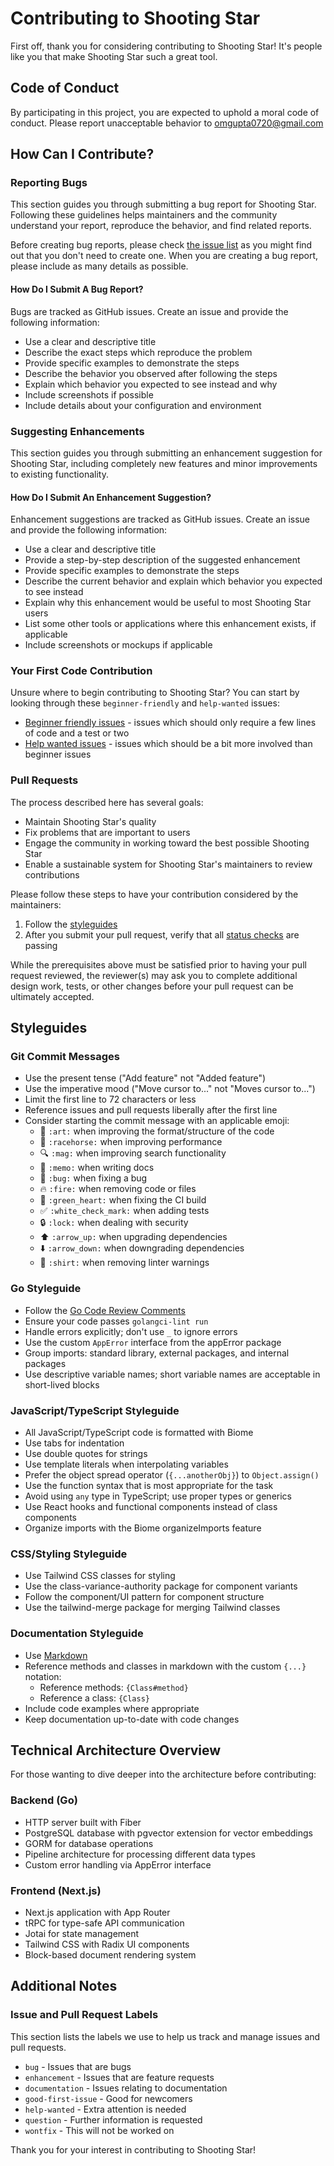 # Contributing to Shooting Star

First off, thank you for considering contributing to Shooting Star! It's people like you that make Shooting Star such a great tool.

## Code of Conduct

By participating in this project, you are expected to uphold a moral code of conduct. Please report unacceptable behavior to omgupta0720@gmail.com

## How Can I Contribute?

### Reporting Bugs

This section guides you through submitting a bug report for Shooting Star. Following these guidelines helps maintainers and the community understand your report, reproduce the behavior, and find related reports.

Before creating bug reports, please check [the issue list](https://github.com/OmGuptaIND/shooting-star/issues) as you might find out that you don't need to create one. When you are creating a bug report, please include as many details as possible.

#### How Do I Submit A Bug Report?

Bugs are tracked as GitHub issues. Create an issue and provide the following information:

* Use a clear and descriptive title
* Describe the exact steps which reproduce the problem
* Provide specific examples to demonstrate the steps
* Describe the behavior you observed after following the steps
* Explain which behavior you expected to see instead and why
* Include screenshots if possible
* Include details about your configuration and environment

### Suggesting Enhancements

This section guides you through submitting an enhancement suggestion for Shooting Star, including completely new features and minor improvements to existing functionality.

#### How Do I Submit An Enhancement Suggestion?

Enhancement suggestions are tracked as GitHub issues. Create an issue and provide the following information:

* Use a clear and descriptive title
* Provide a step-by-step description of the suggested enhancement
* Provide specific examples to demonstrate the steps
* Describe the current behavior and explain which behavior you expected to see instead
* Explain why this enhancement would be useful to most Shooting Star users
* List some other tools or applications where this enhancement exists, if applicable
* Include screenshots or mockups if applicable

### Your First Code Contribution

Unsure where to begin contributing to Shooting Star? You can start by looking through these `beginner-friendly` and `help-wanted` issues:

* [Beginner friendly issues](https://github.com/OmGuptaIND/shooting-star/labels/beginner-friendly) - issues which should only require a few lines of code and a test or two
* [Help wanted issues](https://github.com/OmGuptaIND/shooting-star/labels/help-wanted) - issues which should be a bit more involved than beginner issues

### Pull Requests

The process described here has several goals:

* Maintain Shooting Star's quality
* Fix problems that are important to users
* Engage the community in working toward the best possible Shooting Star
* Enable a sustainable system for Shooting Star's maintainers to review contributions

Please follow these steps to have your contribution considered by the maintainers:

1. Follow the [styleguides](#styleguides)
2. After you submit your pull request, verify that all [status checks](https://help.github.com/articles/about-status-checks/) are passing

While the prerequisites above must be satisfied prior to having your pull request reviewed, the reviewer(s) may ask you to complete additional design work, tests, or other changes before your pull request can be ultimately accepted.

## Styleguides

### Git Commit Messages

* Use the present tense ("Add feature" not "Added feature")
* Use the imperative mood ("Move cursor to..." not "Moves cursor to...")
* Limit the first line to 72 characters or less
* Reference issues and pull requests liberally after the first line
* Consider starting the commit message with an applicable emoji:
    * 🎨 `:art:` when improving the format/structure of the code
    * 🐎 `:racehorse:` when improving performance
    * 🔍 `:mag:` when improving search functionality
    * 📝 `:memo:` when writing docs
    * 🐛 `:bug:` when fixing a bug
    * 🔥 `:fire:` when removing code or files
    * 💚 `:green_heart:` when fixing the CI build
    * ✅ `:white_check_mark:` when adding tests
    * 🔒 `:lock:` when dealing with security
    * ⬆️ `:arrow_up:` when upgrading dependencies
    * ⬇️ `:arrow_down:` when downgrading dependencies
    * 👕 `:shirt:` when removing linter warnings

### Go Styleguide

* Follow the [Go Code Review Comments](https://github.com/golang/go/wiki/CodeReviewComments)
* Ensure your code passes `golangci-lint run`
* Handle errors explicitly; don't use `_` to ignore errors
* Use the custom `AppError` interface from the appError package
* Group imports: standard library, external packages, and internal packages
* Use descriptive variable names; short variable names are acceptable in short-lived blocks

### JavaScript/TypeScript Styleguide

* All JavaScript/TypeScript code is formatted with Biome
* Use tabs for indentation
* Use double quotes for strings
* Use template literals when interpolating variables
* Prefer the object spread operator (`{...anotherObj}`) to `Object.assign()`
* Use the function syntax that is most appropriate for the task
* Avoid using `any` type in TypeScript; use proper types or generics
* Use React hooks and functional components instead of class components
* Organize imports with the Biome organizeImports feature

### CSS/Styling Styleguide

* Use Tailwind CSS classes for styling
* Use the class-variance-authority package for component variants
* Follow the component/UI pattern for component structure
* Use the tailwind-merge package for merging Tailwind classes

### Documentation Styleguide

* Use [Markdown](https://daringfireball.net/projects/markdown)
* Reference methods and classes in markdown with the custom `{...}` notation:
    * Reference methods: `{Class#method}`
    * Reference a class: `{Class}`
* Include code examples where appropriate
* Keep documentation up-to-date with code changes

## Technical Architecture Overview

For those wanting to dive deeper into the architecture before contributing:

### Backend (Go)

* HTTP server built with Fiber
* PostgreSQL database with pgvector extension for vector embeddings
* GORM for database operations
* Pipeline architecture for processing different data types
* Custom error handling via AppError interface

### Frontend (Next.js)

* Next.js application with App Router
* tRPC for type-safe API communication
* Jotai for state management
* Tailwind CSS with Radix UI components
* Block-based document rendering system

## Additional Notes

### Issue and Pull Request Labels

This section lists the labels we use to help us track and manage issues and pull requests.

* `bug` - Issues that are bugs
* `enhancement` - Issues that are feature requests
* `documentation` - Issues relating to documentation
* `good-first-issue` - Good for newcomers
* `help-wanted` - Extra attention is needed
* `question` - Further information is requested
* `wontfix` - This will not be worked on

Thank you for your interest in contributing to Shooting Star!